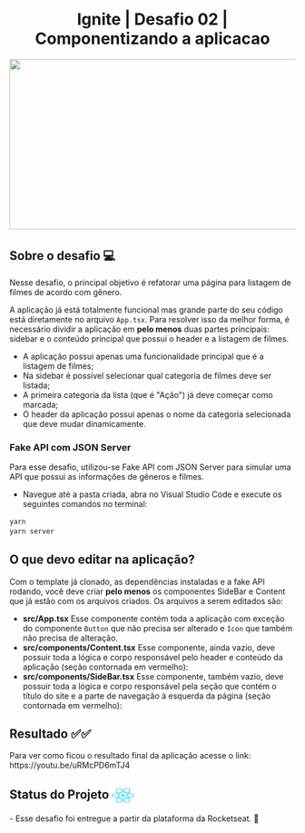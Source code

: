 <h1 align="center">  Ignite | Desafio 02 | Componentizando a aplicacao </h1>

<p align="center"> 

<img src="https://user-images.githubusercontent.com/60404990/134786614-9ad16e14-321d-4c15-ad01-f0554530bf45.png" width="750" height="300"> 
</p>


<h2> Sobre o desafio 💻 </h2>
Nesse desafio, o principal objetivo é refatorar uma página para listagem de filmes de acordo com gênero. 

A aplicação já está totalmente funcional mas grande parte do seu código está diretamente no arquivo `App.tsx`. Para resolver isso da melhor forma, é necessário dividir a aplicação em **pelo menos** duas partes principais: sidebar e o conteúdo principal que possui o header e a listagem de filmes.

- A aplicação possui apenas uma funcionalidade principal que é a listagem de filmes;
- Na sidebar é possível selecionar qual categoria de filmes deve ser listada;
- A primeira categoria da lista (que é "Ação") já deve começar como marcada;
- O header da aplicação possui apenas o nome da categoria selecionada que deve mudar dinamicamente.

<h3> Fake API com JSON Server</h3>

Para esse desafio, utilizou-se Fake API com JSON Server para simular uma API que possui as informações de gêneros e filmes. 

- Navegue até a pasta criada, abra no Visual Studio Code e execute os seguintes comandos no terminal:

```bash
yarn
yarn server
```

<h2> O que devo editar na aplicação?</h2>

Com o template já clonado, as dependências instaladas e a fake API rodando, você deve criar **pelo menos** os componentes SideBar e Content que já estão com os arquivos criados.
Os arquivos a serem editados são:

- **src/App.tsx**
Esse componente contém toda a aplicação com exceção do componente `Button` que não precisa ser alterado e `Icon` que também não precisa de alteração.
- **src/components/Content.tsx**
Esse componente, ainda vazio, deve possuir toda a lógica e corpo responsável pelo header e conteúdo da aplicação (seção contornada em vermelho):
- **src/components/SideBar.tsx**
Esse componente, também vazio, deve possuir toda a lógica e corpo responsável pela seção que contém o título do site e a parte de navegação à esquerda da página (seção contornada em vermelho): 

<h2> Resultado ✅✅ </h2> 
Para ver como ficou o resultado final da aplicação acesse o link: https://youtu.be/uRMcPD6mTJ4

<h2> Status do Projeto <img align="center" alt="React" height="30" width="40" src="https://raw.githubusercontent.com/devicons/devicon/master/icons/react/react-original.svg">  </h2> 
- Esse desafio foi entregue a partir da plataforma da Rocketseat. 💜 




